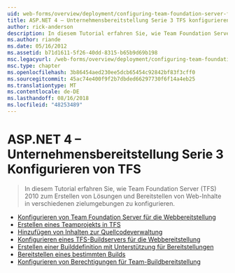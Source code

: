 ```yaml
---
uid: web-forms/overview/deployment/configuring-team-foundation-server-for-web-deployment/index
title: ASP.NET 4 – Unternehmensbereitstellung Serie 3 TFS konfigurieren | Microsoft-Dokumentation
author: rick-anderson
description: In diesem Tutorial erfahren Sie, wie Team Foundation Server (TFS) 2010 zum Erstellen von Lösungen und Bereitstellen von Web-Inhalte in verschiedenen zielumgebungen zu konfigurieren.
ms.author: riande
ms.date: 05/16/2012
ms.assetid: b71d1611-5f26-40dd-8315-b65b9d69b198
msc.legacyurl: /web-forms/overview/deployment/configuring-team-foundation-server-for-web-deployment
msc.type: chapter
ms.openlocfilehash: 3b86454aed230ee5dcb65454c92842bf83f3cff0
ms.sourcegitcommit: 45ac74e400f9f2b7dbded66297730f6f14a4eb25
ms.translationtype: MT
ms.contentlocale: de-DE
ms.lasthandoff: 08/16/2018
ms.locfileid: "48253489"
---
```

<a name="aspnet-4---enterprise-deployment-series-3-configuring-tfs"></a>ASP.NET 4 – Unternehmensbereitstellung Serie 3 Konfigurieren von TFS
====================
> In diesem Tutorial erfahren Sie, wie Team Foundation Server (TFS) 2010 zum Erstellen von Lösungen und Bereitstellen von Web-Inhalte in verschiedenen zielumgebungen zu konfigurieren.


- [Konfigurieren von Team Foundation Server für die Webbereitstellung](configuring-team-foundation-server-for-web-deployment.md)
- [Erstellen eines Teamprojekts in TFS](creating-a-team-project-in-tfs.md)
- [Hinzufügen von Inhalten zur Quellcodeverwaltung](adding-content-to-source-control.md)
- [Konfigurieren eines TFS-Buildservers für die Webbereitstellung](configuring-a-tfs-build-server-for-web-deployment.md)
- [Erstellen einer Builddefinition mit Unterstützung für Bereitstellungen](creating-a-build-definition-that-supports-deployment.md)
- [Bereitstellen eines bestimmten Builds](deploying-a-specific-build.md)
- [Konfigurieren von Berechtigungen für Team-Buildbereitstellung](configuring-permissions-for-team-build-deployment.md)
